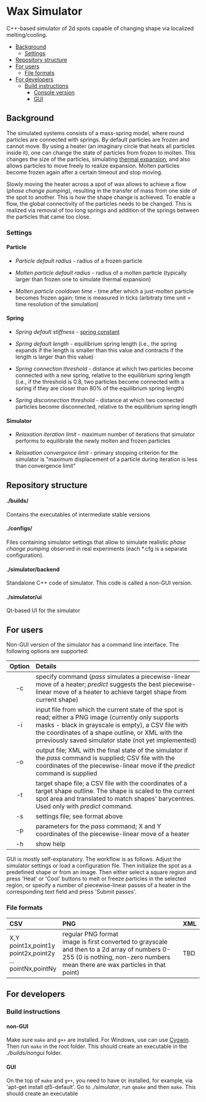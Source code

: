 # Wax Simulator
C++-based simulator of 2d spots capable of changing shape via localized melting/cooling.

- [Background](#background)
  * [Settings](#settings)
- [Repository structure](#repository-structure)
- [For users](#for-users)
  * [File formats](#file-formats)
- [For developers](#for-developers)
  * [Build instructions](#build-instructions)
    + [Console version](#non-gui)
    + [GUI](#gui)

## Background

The simulated systems consists of a mass-spring model, where round particles are connected with springs. By default particles are frozen and cannot move. By using a heater (an imaginary circle that heats all particles inside it), one can change the state of particles from frozen to molten. This changes the size of the particles, simulating [thermal expansion](https://en.wikipedia.org/wiki/Thermal_expansion), and also allows particles to move freely to realize expansion. Molten particles become frozen again after a certain timeout and stop moving.

Slowly moving the heater across a spot of wax allows to achieve a flow (_phase change pumping_), resulting in the transfer of mass from one side of the spot to another. This is how the shape change is achieved. To enable a flow, the global connectivity of the particles needs to be changed. This is realized via removal of too long springs and addition of the springs between the particles that came too close.

### Settings

#### Particle
- _Particle default radius_ - radius of a frozen particle

- _Molten particle default radius_ - radius of a molten particle (typically larger than frozen one to simulate thermal expansion)

- _Molten particle cooldown time_ - time after which a just-molten particle becomes frozen again; time is measured in ticks (arbitraty time unit = time resolution of the simulation)

####  Spring
- _Spring default stiffness_ - [spring constant](https://en.wikipedia.org/wiki/Hooke%27s_law)

- _Spring default length_ - equilibrium spring length (i.e., the spring expands if the length is smaller than this value and contracts if the length is larger than this value)

- _Spring connection threshold_ - distance at which two particles become connected with a new spring, relative to the equilibrium spring length (i.e., if the threshold is 0.8, two particles become connected with a spring if they are closer than 80% of the equilibrium spring length)

- _Spring disconnection threshold_ - distance at which two connected particles become disconnected, relative to the equilibrium spring length

#### Simulator

- _Relaxation iteration limit_ - maximum number of iterations that simulator performs to equilibrate the newly molten and frozen particles

- _Relaxation convergence limit_ - primary stopping criterion for the simulator is "maximum displacement of a particle during iteration is less than convergence limit"
  

## Repository structure

#### ./builds/
Contains the executables of intermediate stable versions

#### ./configs/

Files containing simulator settings that allow to simulate realistic _phase change pumping_ observed in real experiments (each \*.cfg is a separate configuration).

#### ./simulator/backend
Standalone C++ code of simulator. This code is called a non-GUI version.

#### ./simulator/ui
Qt-based UI for the simulator

## For users

Non-GUI version of the simulator has a command line interface. The following options are supported:

| Option       | Details               |
|:-------------:|:-------------|
| -c      | specify command (*pass* simulates a piecewise-linear move of a heater; *predict* suggests the best piecewise-linear move of a heater to achieve target shape from current shape) |
| -i      | input file from which the current state of the spot is read; either a PNG image (currently only supports masks - black in grayscale is empty), a CSV file with the coordinates of a shape outline, or XML with the prreviously saved simulator state (not yet implemented) |
| -o      | output file; XML with the final state of the simulator if the *pass* command is supplied; CSV file with the coordinates of the piecewise-linear move if the *predict* command is supplied |
| -t      | target shape file; a CSV file with the coordinates of a target shape outline. The shape is scaled to the current spot area and translated to match shapes' barycentres. Used only with *predict* command. |
| -s      | settings file; see format above |
| -p      | parameters for the *pass* command; X and Y coordinates of the piecewise-linear move of a heater |
| -h      | show help |

GUI is mostly self-explanatory. The workflow is as follows. Adjust the simulator settings or load a configuration file. Then initialize the spot as a predefined shape or from an image. Then either select a square region and press 'Heat' or 'Cool' buttons to melt or freeze particles in the selected region, or specify a number of piecewise-linear passes of a heater in the corresponding text field and press 'Submit passes'.

### File formats

| CSV          | PNG               | XML |
|:-------------|:-------------|:---------|
| X,Y<br>point1x,point1y<br>point2x,point2y<br>...<br>pointNx,pointNy | regular PNG format<br>image is first converted to grayscale and then to a 2d array of numbers 0-255 (0 is nothing, non-zero numbers mean there are wax particles in that point) | TBD |

## For developers
  
### Build instructions

#### non-GUI

Make sure `make` and `g++` are installed. For Windows, use can use [Cygwin](https://www.cygwin.com/). Then run `make` in the root folder. This should create an executable in the _./builds/nongui_ folder.

#### GUI

On the top of `make` and `g++`, you need to have `Qt` installed, for example, via 'apt-get install qt5-default'. Go to _./simulator_, run `qmake` and then `make`. This should create an executable
